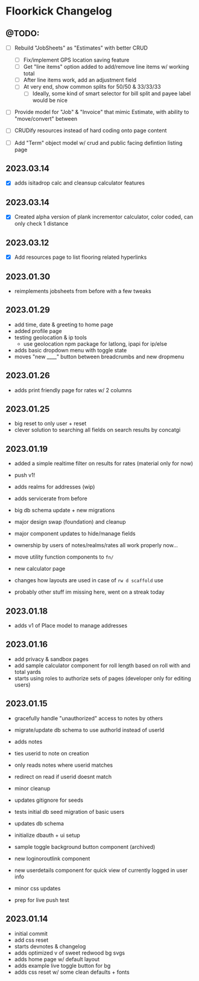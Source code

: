 # Floorkick Changelog

## @TODO:

- [ ] Rebuild "JobSheets" as "Estimates" with better CRUD
  - [ ] Fix/implement GPS location saving feature
  - [ ] Get "line items" option added to add/remove line items w/ working total
  - [ ] After line items work, add an adjustment field
  - [ ] At very end, show common splits for 50/50 & 33/33/33
    - [ ] Ideally, some kind of smart selector for bill split and payee label would be nice
- [ ] Provide model for "Job" & "Invoice" that mimic Estimate, with ability to "move/convert" between
- [ ] CRUDify resources instead of hard coding onto page content

- [ ] Add "Term" object model w/ crud and public facing defintion listing page

## 2023.03.14

- [x] adds isitadrop calc and cleansup calculator features

## 2023.03.14

- [x] Created alpha version of plank incrementor calculator, color coded, can only check 1 distance

## 2023.03.12

- [x] Add resources page to list flooring related hyperlinks

## 2023.01.30

- reimplements jobsheets from before with a few tweaks

## 2023.01.29

- add time, date & greeting to home page
- added profile page
- testing geolocation & ip tools
  - use geolocation npm package for latlong, ipapi for ip/else
- adds basic dropdown menu with toggle state
- moves "new \_\_\_\_" button between breadcrumbs and new dropmenu

## 2023.01.26

- adds print friendly page for rates w/ 2 columns

## 2023.01.25

- big reset to only user + reset
- clever solution to searching all fields on search results by concatgi

## 2023.01.19

- added a simple realtime filter on results for rates (material only for now)

- push v1!
- adds realms for addresses (wip)
- adds servicerate from before
- big db schema update + new migrations
- major design swap (foundation) and cleanup
- major component updates to hide/manage fields
- ownership by users of notes/realms/rates all work properly now...
- move utility function components to `fn/`
- new calculator page
- changes how layouts are used in case of `rw d scaffold` use
- probably other stuff im missing here, went on a streak today

## 2023.01.18

- adds v1 of Place model to manage addresses

## 2023.01.16

- add privacy & sandbox pages
- add sample calculator component for roll length based on roll with and total yards
- starts using roles to authorize sets of pages (developer only for editing users)

## 2023.01.15

- gracefully handle "unauthorized" access to notes by others
- migrate/update db schema to use authorId instead of userId

- adds notes
- ties userid to note on creation
- only reads notes where userid matches
- redirect on read if userid doesnt match
- minor cleanup

- updates gitignore for seeds
- tests initial db seed migration of basic users
- updates db schema
- initialize dbauth + ui setup
- sample toggle background button component (archived)
- new loginoroutlink component
- new userdetails component for quick view of currently logged in user info
- minor css updates
- prep for live push test

## 2023.01.14

- initial commit
- add css reset
- starts devnotes & changelog
- adds optimized v of sweet redwood bg svgs
- adds home page w/ default layout
- adds example live toggle button for bg
- adds css reset w/ some clean defaults + fonts
